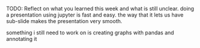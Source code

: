 TODO: Reflect on what you learned this week and what is still unclear.
doing a presentation using jupyter is fast and easy. the way that it lets us have sub-slide makes the presentation very smooth.

something i still need to work on is creating graphs with pandas and annotating it 